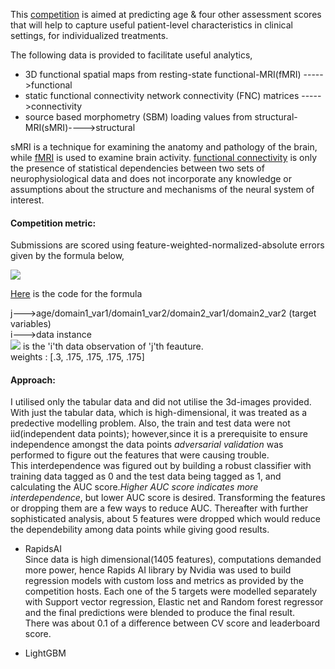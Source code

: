 This [competition](https://www.kaggle.com/c/trends-assessment-prediction/submissions) is aimed at predicting age & four other assessment scores that will help to capture useful patient-level characteristics in clinical settings, for individualized treatments.    

The following data is provided to facilitate useful analytics,  
- 3D functional spatial maps from resting-state functional-MRI(fMRI)    ----->functional  
- static functional connectivity  network connectivity (FNC) matrices                 ----->connectivity   
- source based morphometry (SBM) loading values from structural-MRI(sMRI)---->structural  

sMRI is a technique for examining the anatomy and pathology of the brain, while [fMRI](https://www.ed.ac.uk/clinical-sciences/edinburgh-imaging/research/themes-and-topics/medical-physics/imaging-techniques/functional-mri) is used to examine brain activity. 
[functional connectivity](https://www.sciencedirect.com/topics/medicine-and-dentistry/functional-connectivity) is only the presence of statistical dependencies between two sets of neurophysiological data and does not incorporate any knowledge or assumptions about the structure and mechanisms of the neural system of interest.

#### Competition metric: 

Submissions are scored using  feature-weighted-normalized-absolute errors given by the formula below,  

<img src="https://render.githubusercontent.com/render/math?math=\text{score} = \sum_{j} w_j \left( \frac{\sum_i \text{abs}( y_{j_i} - \hat{y}_{j_i})}{\sum_i \hat{y}_{j_i}} \right)">   

[Here](https://github.com/nizamphoenix/kaggle/blob/master/TRends/score.py) is the code for the formula  

j--->age/domain1_var1/domain1_var2/domain2_var1/domain2_var2  (target variables)  
i--->data instance  
<img src="https://render.githubusercontent.com/render/math?math=y_{j_i}"> is the 'i'th data observation of 'j'th feauture.    
weights : [.3, .175, .175, .175, .175]  

#### Approach:
I utilised only the tabular data and did not utilise the 3d-images provided. With just the tabular data, which is high-dimensional, it was treated as a predective modelling problem. Also, the train and test data were not iid(independent data points); however,since it is a prerequisite to ensure independence amongst the data points *adversarial validation* was performed to figure out the features that were causing trouble.  
This interdependence was figured out by building a robust classifier with training data tagged as 0 and the test data being tagged as 1, and calculating the AUC score.*Higher AUC score indicates more interdependence*, but lower AUC score is desired. Transforming the features or dropping them are a few ways to reduce AUC.
Thereafter with further sophisticated analysis, about 5 features were dropped which would reduce the dependebility among data points while giving good results.   

- RapidsAI  
Since data is high dimensional(1405 features), computations demanded more power, hence Rapids AI library by Nvidia was used to build regression models
with custom loss and metrics as provided by the competition hosts.  Each one of the 5 targets were modelled separately with Support vector regression, Elastic net and Random forest regressor and the final predictions were blended to produce the final result.   
There was about 0.1 of a difference between CV score and leaderboard score.  

- LightGBM  


